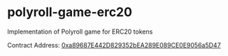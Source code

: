 # polyroll-game-erc20
Implementation of Polyroll game for ERC20 tokens

Contract Address: [0xa89687E442D829352bEA289E089CE0E9056a5D47](https://polygonscan.com/address/0xa89687E442D829352bEA289E089CE0E9056a5D47)

